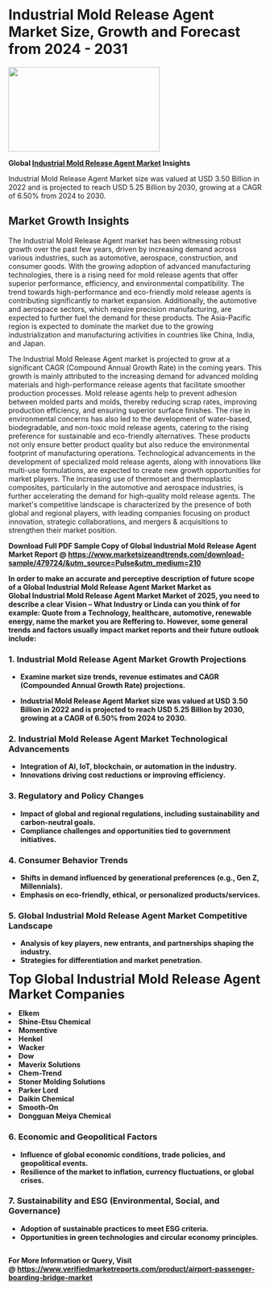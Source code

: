 <H1>Industrial Mold Release Agent Market Size, Growth and Forecast from 2024 - 2031</H1><img class="aligncenter size-medium wp-image-584254" src="https://thirdeyenews.in/wp-content/uploads/2024/09/Global-Market-Research-300x168.jpeg" alt="" width="300" height="168" /><p><strong>Global&nbsp;<a href="https://www.marketsizeandtrends.com/download-sample/479724/&amp;utm_source=Pulse&amp;utm_medium=210">Industrial Mold Release Agent Market</a> Insights</strong></p><p>Industrial Mold Release Agent Market size was valued at USD 3.50 Billion in 2022 and is projected to reach USD 5.25 Billion by 2030, growing at a CAGR of 6.50% from 2024 to 2030.</p><p><h2>Market Growth Insights</h2> <p>The Industrial Mold Release Agent market has been witnessing robust growth over the past few years, driven by increasing demand across various industries, such as automotive, aerospace, construction, and consumer goods. With the growing adoption of advanced manufacturing technologies, there is a rising need for mold release agents that offer superior performance, efficiency, and environmental compatibility. The trend towards high-performance and eco-friendly mold release agents is contributing significantly to market expansion. Additionally, the automotive and aerospace sectors, which require precision manufacturing, are expected to further fuel the demand for these products. The Asia-Pacific region is expected to dominate the market due to the growing industrialization and manufacturing activities in countries like China, India, and Japan.</p> <p><strong></strong></p> <p>The Industrial Mold Release Agent market is projected to grow at a significant CAGR (Compound Annual Growth Rate) in the coming years. This growth is mainly attributed to the increasing demand for advanced molding materials and high-performance release agents that facilitate smoother production processes. Mold release agents help to prevent adhesion between molded parts and molds, thereby reducing scrap rates, improving production efficiency, and ensuring superior surface finishes. The rise in environmental concerns has also led to the development of water-based, biodegradable, and non-toxic mold release agents, catering to the rising preference for sustainable and eco-friendly alternatives. These products not only ensure better product quality but also reduce the environmental footprint of manufacturing operations. Technological advancements in the development of specialized mold release agents, along with innovations like multi-use formulations, are expected to create new growth opportunities for market players. The increasing use of thermoset and thermoplastic composites, particularly in the automotive and aerospace industries, is further accelerating the demand for high-quality mold release agents. The market's competitive landscape is characterized by the presence of both global and regional players, with leading companies focusing on product innovation, strategic collaborations, and mergers & acquisitions to strengthen their market position. <p><strong></p><p><span class=""><strong>Download Full PDF Sample Copy of Global Industrial Mold Release Agent Market Report</strong> @ <a href="https://www.marketsizeandtrends.com/download-sample/479724/&amp;utm_source=Pulse&amp;utm_medium=210" target="_blank">https://www.marketsizeandtrends.com/download-sample/479724/&amp;utm_source=Pulse&amp;utm_medium=210</a></span></p><p>In order to make an accurate and perceptive description of future scope of a Global&nbsp;Industrial Mold Release Agent Market Market as Global&nbsp;Industrial Mold Release Agent Market Market of 2025, you need to describe a clear Vision &ndash; What Industry or Linda can you think of for example: Quote from a Technology, healthcare, automotive, renewable energy, name the market you are Reffering to. However, some general trends and factors usually impact market reports and their future outlook include:</p><h3>1.&nbsp;<strong>Industrial Mold Release Agent Market Growth Projections</strong></h3><ul><li>Examine market size trends, revenue estimates and CAGR (Compounded Annual Growth Rate) projections.</li><li><p>Industrial Mold Release Agent Market size was valued at USD 3.50 Billion in 2022 and is projected to reach USD 5.25 Billion by 2030, growing at a CAGR of 6.50% from 2024 to 2030.</p></li></ul><h3>2.&nbsp;<strong>Industrial Mold Release Agent Market Technological Advancements</strong></h3><ul><li>Integration of AI, IoT, blockchain, or automation in the industry.</li><li>Innovations driving cost reductions or improving efficiency.</li></ul><h3>3.&nbsp;<strong>Regulatory and Policy Changes</strong></h3><ul><li>Impact of global and regional regulations, including sustainability and carbon-neutral goals.</li><li>Compliance challenges and opportunities tied to government initiatives.</li></ul><h3>4.&nbsp;<strong>Consumer Behavior Trends</strong></h3><ul><li>Shifts in demand influenced by generational preferences (e.g., Gen Z, Millennials).</li><li>Emphasis on eco-friendly, ethical, or personalized products/services.</li></ul><h3>5.&nbsp;<strong>Global Industrial Mold Release Agent Market Competitive Landscape</strong></h3><ul><li>Analysis of key players, new entrants, and partnerships shaping the industry.</li><li>Strategies for differentiation and market penetration.</li></ul><p data-pm-slice="1 1 []"><span style="color: inherit; font-family: inherit; font-size: 25px;">Top Global Industrial Mold Release Agent Market Companies</span></p><div class="" data-test-id=""><p><li>Elkem</li><li> Shine-Etsu Chemical</li><li> Momentive</li><li> Henkel</li><li> Wacker</li><li> Dow</li><li> Maverix Solutions</li><li> Chem-Trend</li><li> Stoner Molding Solutions</li><li> Parker Lord</li><li> Daikin Chemical</li><li> Smooth-On</li><li> Dongguan Meiya Chemical</li></p></div><h3>6.&nbsp;<strong>Economic and Geopolitical Factors</strong></h3><ul><li>Influence of global economic conditions, trade policies, and geopolitical events.</li><li>Resilience of the market to inflation, currency fluctuations, or global crises.</li></ul><h3>7.&nbsp;<strong>Sustainability and ESG (Environmental, Social, and Governance)</strong></h3><ul><li>Adoption of sustainable practices to meet ESG criteria.</li><li>Opportunities in green technologies and circular economy principles.</li></ul><h2><strong style="font-size: 14px;">For More Information or Query, Visit @&nbsp;</strong><a style="background-color: #ffffff; font-size: 14px;" href="https://www.marketsizeandtrends.com/report/industrial-mold-release-agent-market/" target="_blank">https://www.verifiedmarketreports.com/product/airport-passenger-boarding-bridge-market</a></h2>
